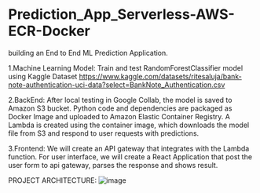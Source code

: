 # Prediction_App_Serverless-AWS-ECR-Docker
building an End to End ML Prediction Application.

1.Machine Learning Model: Train and test RandomForestClassifier model using Kaggle Dataset
https://www.kaggle.com/datasets/ritesaluja/bank-note-authentication-uci-data?select=BankNote_Authentication.csv

2.BackEnd: After local testing in Google Collab, the model is saved to Amazon S3 bucket. Python code and dependencies are packaged as Docker Image and uploaded to Amazon Elastic Container Registry. A Lambda is created using the container image, which downloads the model file from S3 and respond to user requests with predictions.

3.Frontend: We will create an API gateway that integrates with the Lambda function. For user interface, we will create a React Application that post the user form to api gateway, parses the response and shows result.

PROJECT ARCHITECTURE:
![image](https://github.com/user-attachments/assets/cdd570eb-07c1-4956-9b12-816690c4c304)

